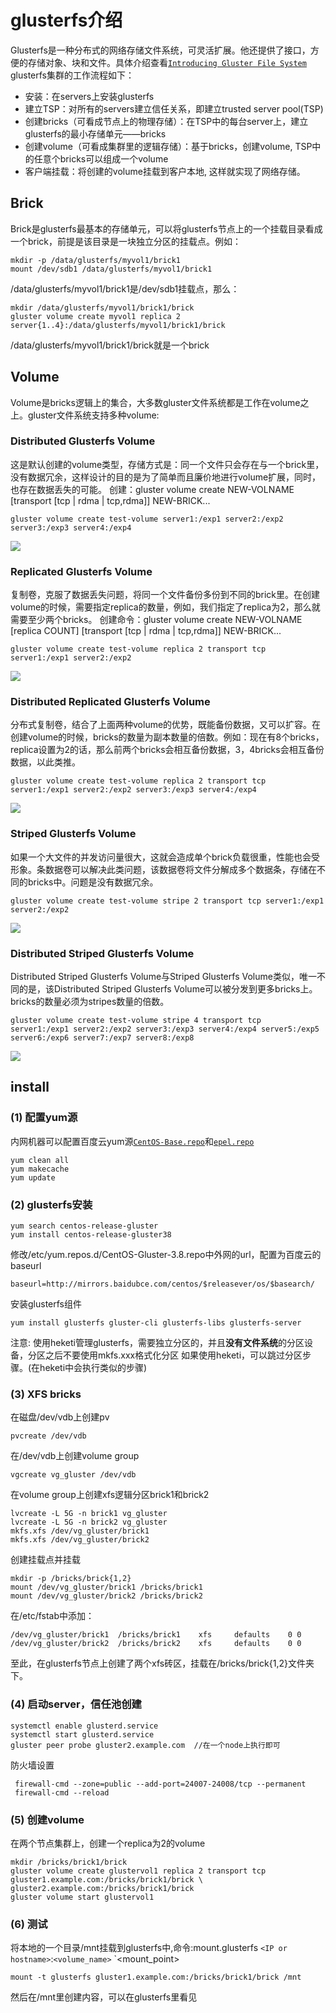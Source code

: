 # glusterfs介绍 
Glusterfs是一种分布式的网络存储文件系统，可灵活扩展。他还提供了接口，方便的存储对象、块和文件。具体介绍查看[`Introducing Gluster File System`](http://docs.gluster.org/en/latest/Administrator%20Guide/GlusterFS%20Introduction/)
glusterfs集群的工作流程如下：
- 安装：在servers上安装glusterfs
- 建立TSP：对所有的servers建立信任关系，即建立trusted server pool(TSP)
- 创建bricks（可看成节点上的物理存储）：在TSP中的每台server上，建立glusterfs的最小存储单元——bricks
- 创建volume（可看成集群里的逻辑存储）：基于bricks，创建volume, TSP中的任意个bricks可以组成一个volume
- 客户端挂载：将创建的volume挂载到客户本地, 这样就实现了网络存储。


## Brick
Brick是glusterfs最基本的存储单元，可以将glusterfs节点上的一个挂载目录看成一个brick，前提是该目录是一块独立分区的挂载点。例如：
```
mkdir -p /data/glusterfs/myvol1/brick1
mount /dev/sdb1 /data/glusterfs/myvol1/brick1
```
/data/glusterfs/myvol1/brick1是/dev/sdb1挂载点，那么：
```
mkdir /data/glusterfs/myvol1/brick1/brick
gluster volume create myvol1 replica 2 server{1..4}:/data/glusterfs/myvol1/brick1/brick
```
/data/glusterfs/myvol1/brick1/brick就是一个brick

## Volume
Volume是bricks逻辑上的集合，大多数gluster文件系统都是工作在volume之上。gluster文件系统支持多种volume:

### Distributed Glusterfs Volume

这是默认创建的volume类型，存储方式是：同一个文件只会存在与一个brick里，没有数据冗余，这样设计的目的是为了简单而且廉价地进行volume扩展，同时，也存在数据丢失的可能。
创建：gluster volume create NEW-VOLNAME [transport [tcp | rdma | tcp,rdma]] NEW-BRICK...
```
gluster volume create test-volume server1:/exp1 server2:/exp2 server3:/exp3 server4:/exp4
```
![](./images/1.png)
### Replicated Glusterfs Volume
复制卷，克服了数据丢失问题，将同一个文件备份多份到不同的brick里。在创建volume的时候，需要指定replica的数量，例如，我们指定了replica为2，那么就需要至少两个bricks。
创建命令：gluster volume create NEW-VOLNAME [replica COUNT] [transport [tcp | rdma | tcp,rdma]] NEW-BRICK...
```
gluster volume create test-volume replica 2 transport tcp server1:/exp1 server2:/exp2
```
![](./images/2.png)
### Distributed Replicated Glusterfs Volume
分布式复制卷，结合了上面两种volume的优势，既能备份数据，又可以扩容。在创建volume的时候，bricks的数量为副本数量的倍数。例如：现在有8个bricks，replica设置为2的话，那么前两个bricks会相互备份数据，3，4bricks会相互备份数据，以此类推。
```
gluster volume create test-volume replica 2 transport tcp server1:/exp1 server2:/exp2 server3:/exp3 server4:/exp4
```
![](./images/3.png)
### Striped Glusterfs Volume
如果一个大文件的并发访问量很大，这就会造成单个brick负载很重，性能也会受形象。条数据卷可以解决此类问题，该数据卷将文件分解成多个数据条，存储在不同的bricks中。问题是没有数据冗余。
```
gluster volume create test-volume stripe 2 transport tcp server1:/exp1 server2:/exp2
```
![](./images/4.png)

### Distributed Striped Glusterfs Volume
Distributed Striped Glusterfs Volume与Striped Glusterfs Volume类似，唯一不同的是，该Distributed Striped Glusterfs Volume可以被分发到更多bricks上。bricks的数量必须为stripes数量的倍数。
```
gluster volume create test-volume stripe 4 transport tcp
server1:/exp1 server2:/exp2 server3:/exp3 server4:/exp4 server5:/exp5 server6:/exp6 server7:/exp7 server8:/exp8
```
![](./images/5.png)


## install
### (1) 配置yum源
内网机器可以配置百度云yum源[`CentOS-Base.repo`](CentOS-Base.repo)和[`epel.repo`](epel.repo)
```
yum clean all
yum makecache
yum update
```
### (2) glusterfs安装
```
yum search centos-release-gluster
yum install centos-release-gluster38
```
修改/etc/yum.repos.d/CentOS-Gluster-3.8.repo中外网的url，配置为百度云的baseurl
```
baseurl=http://mirrors.baidubce.com/centos/$releasever/os/$basearch/
```
安装glusterfs组件
```
yum install glusterfs gluster-cli glusterfs-libs glusterfs-server
```
注意: 使用heketi管理glusterfs，需要独立分区的，并且**没有文件系统**的分区设备，分区之后不要使用mkfs.xxx格式化分区
如果使用heketi，可以跳过分区步骤。(在heketi中会执行类似的步骤)
### (3) XFS bricks
在磁盘/dev/vdb上创建pv
```
pvcreate /dev/vdb
```
在/dev/vdb上创建volume group
```
vgcreate vg_gluster /dev/vdb
```
在volume group上创建xfs逻辑分区brick1和brick2
```
lvcreate -L 5G -n brick1 vg_gluster
lvcreate -L 5G -n brick2 vg_gluster
mkfs.xfs /dev/vg_gluster/brick1
mkfs.xfs /dev/vg_gluster/brick2
```
创建挂载点并挂载
```
mkdir -p /bricks/brick{1,2}
mount /dev/vg_gluster/brick1 /bricks/brick1
mount /dev/vg_gluster/brick2 /bricks/brick2
```
在/etc/fstab中添加：
```
/dev/vg_gluster/brick1  /bricks/brick1    xfs     defaults    0 0
/dev/vg_gluster/brick2  /bricks/brick2    xfs     defaults    0 0
```
至此，在glusterfs节点上创建了两个xfs砖区，挂载在/bricks/brick{1,2}文件夹下。
###  (4) 启动server，信任池创建
```
systemctl enable glusterd.service
systemctl start glusterd.service
gluster peer probe gluster2.example.com  //在一个node上执行即可
```
防火墙设置
```
 firewall-cmd --zone=public --add-port=24007-24008/tcp --permanent
 firewall-cmd --reload
```
### (5) 创建volume
在两个节点集群上，创建一个replica为2的volume

```
mkdir /bricks/brick1/brick
gluster volume create glustervol1 replica 2 transport tcp gluster1.example.com:/bricks/brick1/brick \
gluster2.example.com:/bricks/brick1/brick
gluster volume start glustervol1
```
### (6) 测试
将本地的一个目录/mnt挂载到glusterfs中,命令:mount.glusterfs `<IP or hostname>`:`<volume_name>` `<mount_point>
```
mount -t glusterfs gluster1.example.com:/bricks/brick1/brick /mnt
```
然后在/mnt里创建内容，可以在glusterfs里看见
